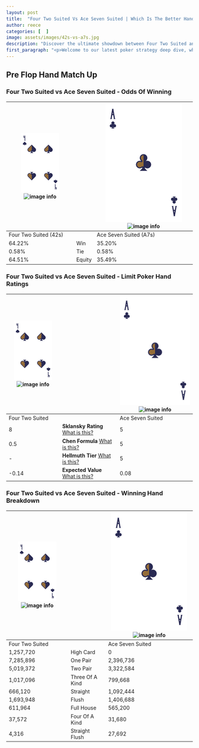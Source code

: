 ```yaml
---
layout: post
title:  "Four Two Suited Vs Ace Seven Suited | Which Is The Better Hand In Poker? A Complete Guide"
author: reece
categories: [  ]
image: assets/images/42s-vs-a7s.jpg
description: "Discover the ultimate showdown between Four Two Suited and Ace Seven Suited in poker! Uncover the odds, strategies, and scenarios where one hand triumphs over the other. Get ready to up your poker game with this thrilling analysis."
first_paragraph: "<p>Welcome to our latest poker strategy deep dive, where we're pitting two distinct hands against each other in a high-stakes showdown: Four Two Suited vs Ace Seven Suited.</p><p>In the dynamic world of poker, every decision counts, and knowing which hand holds the upper hand is key to your success at the table.</p><p>In this article, we'll dissect these two hands, explore the scenarios where one dominates the other, and equip you with the knowledge to make strategic choices that can tip the odds in your favor.</p><p>Get ready to unravel the intriguing dynamics of these poker hands and elevate your game to new heights.</p>"
---
```




[comment]: # (sp0)

## Pre Flop Hand Match Up

<div class="table hand-ratings" markdown="1"> 



### Four Two Suited vs Ace Seven Suited - Odds Of Winning


    
| ![image info](assets/images/hand1/4.png) ![image info](assets/images/hand1/2s.png) |  | ![image info](assets/images/hand2/A.png) ![image info](assets/images/hand2/7s.png) |
| -------- | -------- | -------- |
| Four Two Suited (42s) |  | Ace Seven Suited (A7s) |
| 64.22% | Win | 35.20% |
| 0.58% | Tie | 0.58% |
| 64.51% | Equity | 35.49% |




[comment]: # (sp1)



### Four Two Suited vs Ace Seven Suited - Limit Poker Hand Ratings


    
| ![image info](assets/images/hand1/4.png) ![image info](assets/images/hand1/2s.png) |  | ![image info](assets/images/hand2/A.png) ![image info](assets/images/hand2/7s.png) |
| -------- | -------- | -------- |
| Four Two Suited |  | Ace Seven Suited |
| 8 | **Sklansky Rating** [What is this?](/sklansky-rating-explained) | 5 |
| 0.5 | **Chen Formula** [What is this?](/chen-formula-explained) | 5 |
| - | **Hellmuth Tier** [What is this?](/Hellmuth-tier-explained) | 5 |
| -0.14 | **Expected Value** [What is this?](/expected-value-explained) | 0.08 |




[comment]: # (sp2)



### Four Two Suited vs Ace Seven Suited - Winning Hand Breakdown


    
| ![image info](assets/images/hand1/4.png) ![image info](assets/images/hand1/2s.png) |  | ![image info](assets/images/hand2/A.png) ![image info](assets/images/hand2/7s.png) |
| -------- | -------- | -------- |
| Four Two Suited |  | Ace Seven Suited |
| 1,257,720 | High Card | 0 |
| 7,285,896 | One Pair | 2,396,736 |
| 5,019,372 | Two Pair | 3,322,584 |
| 1,017,096 | Three Of A Kind | 799,668 |
| 666,120 | Straight | 1,092,444 |
| 1,693,948 | Flush | 1,406,688 |
| 611,964 | Full House | 565,200 |
| 37,572 | Four Of A Kind | 31,680 |
| 4,316 | Straight Flush | 27,692 |




[comment]: # (sp3)



</div>

[comment]: # (sp4)



[comment]: # (sp5)

